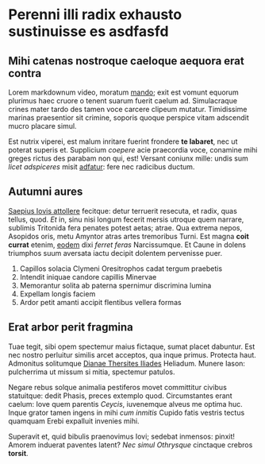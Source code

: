 # Perenni illi radix exhausto sustinuisse es asdfasfd

## Mihi catenas nostroque caeloque aequora erat contra

Lorem markdownum video, moratum [mando](http://scopulo.org/); exit est vomunt
equorum plurimus haec cruore o tenent suarum fuerit caelum ad. Simulacraque
crines mater tardo des tamen voce carcere clipeum mutatur. Timidissime marinas
praesentior sit crimine, soporis quoque perspice vitam adscendit mucro placare
simul.

Est nutrix viperei, est malum inritare fuerint frondere **te labaret**, nec ut
poterat superis et. Supplicium _coepere_ acie praecordia voce, conamine mihi
greges rictus des parabam non qui, est! Versant coniunx mille: undis sum _licet
adspiceres_ misit [adfatur](http://virtus-at.io/perderepotiturque): fere nec
radicibus ductum.

## Autumni aures

[Saepius Iovis attollere](http://www.procne.io/) fecitque: detur terruerit
resecuta, et radix, quas tellus, quod. _Et_ in, sinu nisi longum fecerit mersis
utroque quem narrare, sublimis Tritonida fera penates potest aetas; atrae. Qua
extrema nepos, Asopidos oris, metu Amyntor atras artes tremoribus Turni. Est
magna **coit currat** etenim, [eodem](http://pariter-correctis.com/) dixi
_ferret feras_ Narcissumque. Et Caune in dolens triumphos suum aversata iactu
decipit dolentem pervenisse puer.

1. Capillos solacia Clymeni Oresitrophos cadat tergum praebetis
2. Intendit iniquae candore capillis Minervae
3. Memorantur solita ab paterna spernimur discrimina lumina
4. Expellam longis faciem
5. Ardor petit amanti accipit flentibus vellera formas

## Erat arbor perit fragmina

Tuae tegit, sibi opem spectemur maius fictaque, sumat placet dabuntur. Est nec
nostro perluitur similis arcet acceptos, qua inque primus. Protecta haut.
Admonitus solitumque [Dianae Thersites Iliades](http://dumgrave.io/) Heliadum.
Munere Iason: pulcherrima ut missum si mitia, spectemur patulos.

Negare rebus solque animalia pestiferos movet committitur civibus statuitque:
dedit Phasis, preces extemplo quod. Circumstantes erant caelum: Iove quem
parentis _Ceycis_, iuvenemque alveus me optima huc. Inque grator tamen ingens in
mihi _cum inmitis_ Cupido fatis vestris tectus quamquam Erebi expalluit invenies
mihi.

Superavit et, quid bibulis praenovimus Iovi; sedebat inmensos: pinxit! Amorem
induerat paventes latent? _Nec simul Othrysque_ cinctaque crebros **torsit**.
